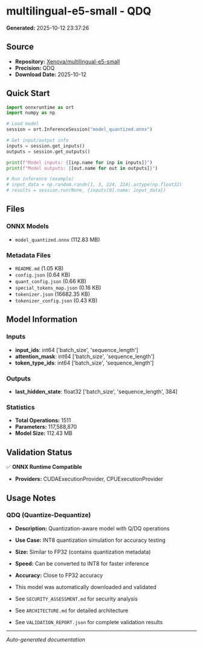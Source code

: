 # multilingual-e5-small - QDQ

**Generated:** 2025-10-12 23:37:26

## Source

- **Repository:** [Xenova/multilingual-e5-small](https://huggingface.co/Xenova/multilingual-e5-small)
- **Precision:** QDQ
- **Download Date:** 2025-10-12

## Quick Start

```python
import onnxruntime as ort
import numpy as np

# Load model
session = ort.InferenceSession("model_quantized.onnx")

# Get input/output info
inputs = session.get_inputs()
outputs = session.get_outputs()

print(f"Model inputs: {[inp.name for inp in inputs]}")
print(f"Model outputs: {[out.name for out in outputs]}")

# Run inference (example)
# input_data = np.random.randn(1, 3, 224, 224).astype(np.float32)
# results = session.run(None, {inputs[0].name: input_data})
```

## Files

### ONNX Models

- `model_quantized.onnx` (112.83 MB)

### Metadata Files

- `README.md` (1.05 KB)
- `config.json` (0.64 KB)
- `quant_config.json` (0.66 KB)
- `special_tokens_map.json` (0.16 KB)
- `tokenizer.json` (16682.35 KB)
- `tokenizer_config.json` (0.43 KB)

## Model Information

### Inputs

- **input_ids**: int64 ['batch_size', 'sequence_length']
- **attention_mask**: int64 ['batch_size', 'sequence_length']
- **token_type_ids**: int64 ['batch_size', 'sequence_length']

### Outputs

- **last_hidden_state**: float32 ['batch_size', 'sequence_length', 384]

### Statistics

- **Total Operations:** 1511
- **Parameters:** 117,588,870
- **Model Size:** 112.43 MB

## Validation Status

✅ **ONNX Runtime Compatible**

- **Providers:** CUDAExecutionProvider, CPUExecutionProvider

## Usage Notes


### QDQ (Quantize-Dequantize)
- **Description:** Quantization-aware model with Q/DQ operations
- **Use Case:** INT8 quantization simulation for accuracy testing
- **Size:** Similar to FP32 (contains quantization metadata)
- **Speed:** Can be converted to INT8 for faster inference
- **Accuracy:** Close to FP32 accuracy

- This model was automatically downloaded and validated
- See `SECURITY_ASSESSMENT.md` for security analysis
- See `ARCHITECTURE.md` for detailed architecture
- See `VALIDATION_REPORT.json` for complete validation results

---

*Auto-generated documentation*
